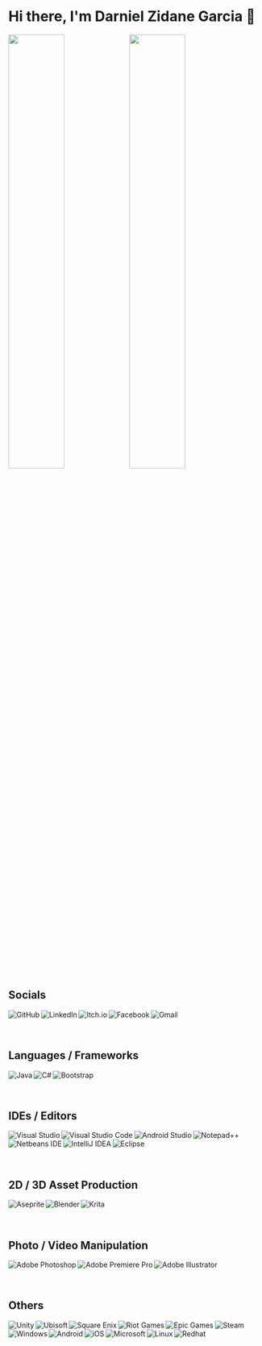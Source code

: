 # Hi there, I'm Darniel Zidane Garcia 👋

<img align="left" width ="47%" src="https://github-readme-stats.vercel.app/api?username=D-Zidane-G&show_icons=true&theme=gotham"/>
<img width ="47%" src="https://github-readme-stats.vercel.app/api/top-langs/?username=D-Zidane-G&layout=compact"/>

<br><h2> Socials </h2>
<a href = "https://www.github.com/D-Zidane-G/"> <img align="left" alt = "GitHub" src = "https://img.shields.io/badge/github-%23121011.svg?style=for-the-badge&logo=github&logoColor=white" /> </a>
<a href = "https://www.linkedin.com/in/darniel-zidane-garcia/" ><img align="left" alt = "LinkedIn" src = "https://img.shields.io/badge/linkedin-%230077B5.svg?style=for-the-badge&logo=linkedin&logoColor=white" /></a>
<a href = "https://dzg.itch.io" ><img align="left" alt = "Itch.io" src = "https://img.shields.io/badge/Itch-%23FF0B34.svg?style=for-the-badge&logo=Itch.io&logoColor=white" /></a>
<a href = "https://www.facebook.com/DarnielZidaneG" ><img align="left" alt = "Facebook" src = "https://img.shields.io/badge/Facebook-%231877F2.svg?style=for-the-badge&logo=Facebook&logoColor=white"/></a>
<img alt = "Gmail" src = "https://img.shields.io/badge/Gmail-D14836?style=for-the-badge&logo=gmail&logoColor=white" />

<br><h2> Languages / Frameworks </h2>
<img align="left" alt = "Java" src = "https://img.shields.io/badge/java-%23ED8B00.svg?style=for-the-badge&logo=java&logoColor=white"/>
<img align="left" alt = "C#" src = "https://img.shields.io/badge/c%23-%23239120.svg?style=for-the-badge&logo=c-sharp&logoColor=white"/>
<img alt = "Bootstrap" src = "https://img.shields.io/badge/bootstrap-%23563D7C.svg?style=for-the-badge&logo=bootstrap&logoColor=white"/>

<br><h2> IDEs / Editors </h2>
<img align="left" alt = "Visual Studio" src = "https://img.shields.io/badge/Visual%20Studio-5C2D91.svg?style=for-the-badge&logo=visual-studio&logoColor=white"/>
<img align="left" alt = "Visual Studio Code" src = "https://img.shields.io/badge/Visual%20Studio%20Code-0078d7.svg?style=for-the-badge&logo=visual-studio-code&logoColor=white" />
<img align="left" alt = "Android Studio" src = "https://img.shields.io/badge/Android%20Studio-3DDC84.svg?style=for-the-badge&logo=android-studio&logoColor=white" />
<img align="left" alt = "Notepad++" src = "https://img.shields.io/badge/Notepad++-90E59A.svg?style=for-the-badge&logo=notepad%2b%2b&logoColor=black" />
<img align="left" alt = "Netbeans IDE" src = "https://img.shields.io/badge/NetBeansIDE-1B6AC6.svg?style=for-the-badge&logo=apache-netbeans-ide&logoColor=white" />
<img align="left" alt = "IntelliJ IDEA" src = "https://img.shields.io/badge/IntelliJIDEA-000000.svg?style=for-the-badge&logo=intellij-idea&logoColor=white" />
<img alt = "Eclipse" src = "https://img.shields.io/badge/Eclipse-FE7A16.svg?style=for-the-badge&logo=Eclipse&logoColor=white" />  

<br><h2> 2D / 3D Asset Production </h2>
<img align="left" alt = "Aseprite" src = "https://img.shields.io/badge/Aseprite-FFFFFF?style=for-the-badge&logo=Aseprite&logoColor=#7D929E" />
<img alt = "Krita" src = "https://img.shields.io/badge/Krita-203759?style=for-the-badge&logo=krita&logoColor=EEF37B" />
<img align="left" alt = "Blender" src = "https://img.shields.io/badge/blender-%23F5792A.svg?style=for-the-badge&logo=blender&logoColor=white" />

<br><h2> Photo / Video Manipulation </h2>
<img align="left" alt = "Adobe Photoshop" src = "https://img.shields.io/badge/adobe%20photoshop-%2331A8FF.svg?style=for-the-badge&logo=adobe%20photoshop&logoColor=white" />
<img alt = "Adobe Illustrator" src = "https://img.shields.io/badge/adobe%20illustrator-%23FF9A00.svg?style=for-the-badge&logo=adobe%20illustrator&logoColor=white" />
<img align="left" alt = "Adobe Premiere Pro" src = "https://img.shields.io/badge/Adobe%20Premiere%20Pro-9999FF.svg?style=for-the-badge&logo=Adobe%20Premiere%20Pro&logoColor=white" />

<br><h2> Others </h2>
<img align="left" alt = "Unity" src = "https://img.shields.io/badge/unity-%23000000.svg?style=for-the-badge&logo=unity&logoColor=white"/>
<img align="left" alt = "Ubisoft" src = "https://img.shields.io/badge/Ubisoft-%23F5F5F5.svg?style=for-the-badge&logo=Ubisoft&logoColor=black"/>
<img align="left" alt = "Square Enix" src = "https://img.shields.io/badge/SquareEnix-%23ED1C24.svg?style=for-the-badge&logo=SquareEnix&logoColor=white"/>
<img align="left" alt = "Riot Games" src = "https://img.shields.io/badge/riotgames-D32936.svg?style=for-the-badge&logo=riotgames&logoColor=white"/>
<img align="left" alt = "Epic Games" src = "https://img.shields.io/badge/epicgames-%23313131.svg?style=for-the-badge&logo=epicgames&logoColor=white"/>
<img align="left" alt = "Steam" src = "https://img.shields.io/badge/steam-%23000000.svg?style=for-the-badge&logo=steam&logoColor=white"/>
<img align="left" alt = "Windows" src = "https://img.shields.io/badge/Windows-0078D6?style=for-the-badge&logo=windows&logoColor=white" />
<img align="left" alt = "Android" src = "https://img.shields.io/badge/Android-3DDC84?style=for-the-badge&logo=android&logoColor=white" />
<img align="left" alt = "iOS" src = "https://img.shields.io/badge/iOS-000000?style=for-the-badge&logo=ios&logoColor=white" />
<img align="left" alt = "Microsoft" src = "https://img.shields.io/badge/Microsoft-0078D4?style=for-the-badge&logo=microsoft&logoColor=white" />
<img align="left" alt = "Linux" src = "https://img.shields.io/badge/Linux-FCC624?style=for-the-badge&logo=linux&logoColor=black" />
<img alt = "Redhat" src = "https://img.shields.io/badge/Red%20Hat-EE0000?style=for-the-badge&logo=redhat&logoColor=white"/>

<!--
**D-Zidane-G/D-Zidane-G** is a ✨ _special_ ✨ repository because its `README.md` (this file) appears on your GitHub profile.
### Game Developer
Here are some ideas to get you started:

- 🔭 I’m currently working on ...
- 🌱 I’m currently learning ...
- 👯 I’m looking to collaborate on ...
- 🤔 I’m looking for help with ...
- 💬 Ask me about ...
- 📫 How to reach me: ...
- 😄 Pronouns: ...
- ⚡ Fun fact: ...
-->
